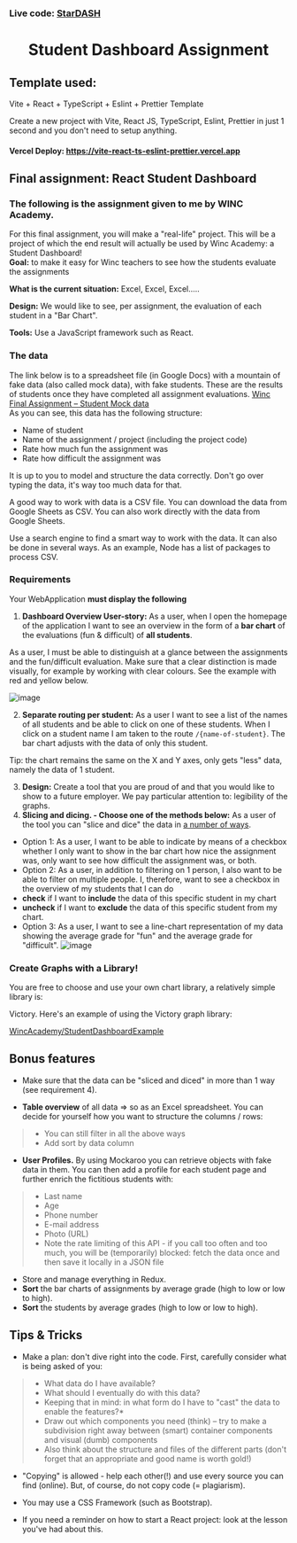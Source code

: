 <h3>Live code: <a href='https://studentdashboard-matt.netlify.app/'>StarDASH</a></h1>

<h1 align='center'>Student Dashboard Assignment</h1>

<h2>Template used:</h2>

Vite + React + TypeScript + Eslint + Prettier Template

Create a new project with Vite, React JS, TypeScript, Eslint, Prettier in just 1 second and you don't need to setup anything.

#### **Vercel Deploy: https://vite-react-ts-eslint-prettier.vercel.app**

<h2>Final assignment: React Student Dashboard</h2>

<h3>The following is the assignment given to me by WINC Academy.</h3>

For this final assignment, you will make a "real-life" project. This will be a project of which the end result will actually be used by Winc Academy: a Student Dashboard!<br>
**Goal:** to make it easy for Winc teachers to see how the students evaluate the assignments

**What is the current situation:** Excel, Excel, Excel.....

**Design:** We would like to see, per assignment, the evaluation of each student in a "Bar Chart".

**Tools:** Use a JavaScript framework such as React.

<h3>The data</h3>
The link below is to a spreadsheet file (in Google Docs) with a mountain of fake data (also called mock data), with fake students. These are the results of students once they have completed all assignment evaluations.
<a href='https://docs.google.com/spreadsheets/d/1BHjq5MjpuSItvVbnQcEdQt_v956-Ks1lr3f_nEFkTks/edit?usp=sharing'>Winc Final Assignment – ​​Student Mock data</a><br>
As you can see, this data has the following structure:

- Name of student
- Name of the assignment / project (including the project code)
- Rate how much fun the assignment was
- Rate how difficult the assignment was

It is up to you to model and structure the data correctly. Don't go over typing the data, it's way too much data for that.

A good way to work with data is a CSV file. You can download the data from Google Sheets as CSV. You can also work directly with the data from Google Sheets.

Use a search engine to find a smart way to work with the data. It can also be done in several ways. As an example, Node has a list of packages to process CSV.

<h3>Requirements</h3>

Your WebApplication **must display the following**

1. **Dashboard Overview User-story:** As a user, when I open the homepage of the application I want to see an overview in the form of a **bar chart** of the evaluations (fun & difficult) of **all students**.
   
As a user, I must be able to distinguish at a glance between the assignments and the fun/difficult evaluation. Make sure that a clear distinction is made visually, for example by working with clear colours. See the example with red and yellow below.

![image](https://media.wincacademy.nl/student_dashboard1.png)

2. **Separate routing per student:** As a user I want to see a list of the names of all students and be able to click on one of these students. When I click on a student name I am taken to the route `/{name-of-student}`. The bar chart adjusts with the data of only this student.
   
Tip: the chart remains the same on the X and Y axes, only gets "less" data, namely the data of 1 student.

3. **Design:** Create a tool that you are proud of and that you would like to show to a future employer. We pay particular attention to: legibility of the graphs.
4. **Slicing and dicing. - Choose one of the methods below:** As a user of the tool you can "slice and dice" the data in <a href='http://www.hypertextbookshop.com/dataminingbook/public_version/contents/chapters/chapter003/section004/blue/page004.html'>a number of ways</a>.

- Option 1: As a user, I want to be able to indicate by means of a checkbox whether I only want to show in the bar chart how nice the assignment was, only want to see how difficult the assignment was, or both.
- Option 2: As a user, in addition to filtering on 1 person, I also want to be able to filter on multiple people. I, therefore, want to see a checkbox in the overview of my students that I can do
- **check** if I want to **include** the data of this specific student in my chart
- **uncheck** if I want to **exclude** the data of this specific student from my chart.
- Option 3: As a user, I want to see a line-chart representation of my data showing the average grade for "fun" and the average grade for "difficult".
![image](https://media.wincacademy.nl/student_dashboard2.png)

<h3>Create Graphs with a Library!</h3>

You are free to choose and use your own chart library, a relatively simple library is:

Victory. Here's an example of using the Victory graph library:

<a href='https://github.com/WincAcademy/StudentDashboardExample'>WincAcademy/StudentDashboardExample</a>

<h2>Bonus features</h2>

- Make sure that the data can be "sliced and diced" in more than 1 way (see requirement 4).

- **Table overview** of all data ⇒ so as an Excel spreadsheet. You can decide for yourself how you want to structure the columns / rows:

> - You can still filter in all the above ways
> - Add sort by data column

- **User Profiles.** By using Mockaroo you can retrieve objects with fake data in them. You can then add a profile for each student page and further enrich the fictitious students with:

> - Last name
> - Age
> - Phone number
> - E-mail address
> - Photo (URL)
> - Note the rate limiting of this API - if you call too often and too much, you will be (temporarily) blocked: fetch the data once and then save it locally in a JSON file

- Store and manage everything in Redux.
- **Sort** the bar charts of assignments by average grade (high to low or low to high).
- **Sort** the students by average grades (high to low or low to high).

<h2>Tips & Tricks</h2>

- Make a plan: don't dive right into the code. First, carefully consider what is being asked of you:

> - What data do I have available?
> - What should I eventually do with this data?
> - Keeping that in mind: in what form do I have to "cast" the data to enable the features?*
> - Draw out which components you need (think) – try to make a subdivision right away between (smart) container components and visual (dumb) components
> - Also think about the structure and files of the different parts (don't forget that an appropriate and good name is worth gold!)

- "Copying" is allowed - help each other(!) and use every source you can find (online). But, of course, do not copy code (= plagiarism).

- You may use a CSS Framework (such as Bootstrap).

- If you need a reminder on how to start a React project: look at the lesson you've had about this.

